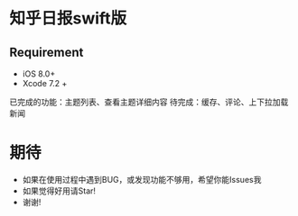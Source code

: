 # 知乎日报swift版
## Requirement

* iOS 8.0+ 
* Xcode 7.2 +

已完成的功能：主题列表、查看主题详细内容
待完成：缓存、评论、上下拉加载新闻

# 期待
- 如果在使用过程中遇到BUG，或发现功能不够用，希望你能Issues我
- 如果觉得好用请Star!
- 谢谢!
